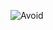 ![Avoid](https://user-images.githubusercontent.com/106614143/224460907-fa8532e4-6a27-45a9-b79e-43ca85c316f2.png)

